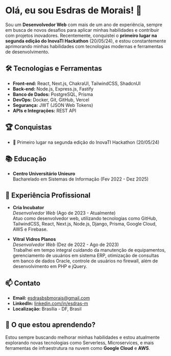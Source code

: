 # Olá, eu sou Esdras de Morais! 👋

Sou um **Desenvolvedor Web** com mais de um ano de experiência, sempre em busca de novos desafios para aplicar minhas habilidades e contribuir com projetos inovadores. Recentemente, conquistei o **primeiro lugar na segunda edição do InovaTI Hackathon** (20/05/24), e estou constantemente aprimorando minhas habilidades com tecnologias modernas e ferramentas de desenvolvimento.

## 🛠️ Tecnologias e Ferramentas

- **Front-end:** React, Next.js, ChakraUI, TailwindCSS, ShadcnUI
- **Back-end:** Node.js, Express.js, Fastify
- **Banco de Dados:** PostgreSQL, Prisma
- **DevOps:** Docker, Git, GitHub, Vercel
- **Segurança:** JWT (JSON Web Tokens)
- **APIs e Integrações:** REST API

## 🏆 Conquistas

- 🥇 Primeiro lugar na segunda edição do InovaTI Hackathon (20/05/24)

## 📚 Educação

- **Centro Universitário Unieuro**  
  Bacharelado em Sistemas de Informação (Fev 2022 - Dez 2025)

## 💼 Experiência Profissional

- **Cria Incubator**  
  _Desenvolvedor Web_ (Ago de 2023 - Atualmente)  
  Atuo como desenvolvedor web, utilizando tecnologias como GitHub, TailwindCSS, React, Next.js, Node.js, Django, Prisma, Google Cloud, AWS e Firebase.

- **Vitral Vidros Planos**  
  _Desenvolvedor Web_ (Dez de 2022 - Ago de 2023)  
  Trabalhei em tempo integral cuidando da manutenção de equipamentos, gerenciamento de usuários em sistema ERP, otimização de consultas em banco de dados Oracle, controle de usuários no firewall, além de desenvolvimento em PHP e jQuery.

## 📫 Contato

- **Email:** [esdrasbsbmorais@gmail.com](mailto:esdrasbsbmorais@gmail.com)
- **LinkedIn:** [linkedin.com/in/esdras-m](https://www.linkedin.com/in/esdras-m-01b80624a/)
- **Localização:** Brasília - DF, Brasil

## 🎯 O que estou aprendendo?

Estou sempre buscando melhorar minhas habilidades e estou atualmente explorando novas tecnologias como Serverless, Microservices, e mais ferramentas de infraestrutura na nuvem como **Google Cloud** e **AWS**.
